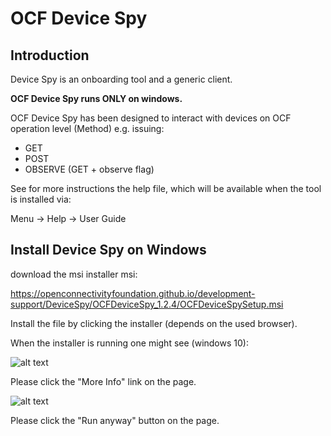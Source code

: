 # OCF Device Spy

## Introduction

Device Spy is an onboarding tool and a generic client.

**OCF Device Spy runs ONLY on windows.**

OCF Device Spy has been designed to interact with devices on OCF operation level (Method) e.g. issuing:
- GET
- POST
- OBSERVE (GET + observe flag)

See for more instructions the help file, which will be available when the tool is installed via:

Menu -&gt; Help -&gt; User Guide

## Install Device Spy on Windows

download the msi installer msi:

https://openconnectivityfoundation.github.io/development-support/DeviceSpy/OCFDeviceSpy_1.2.4/OCFDeviceSpySetup.msi

Install the file by clicking the installer (depends on the used browser).

When the installer is running one might see (windows 10):

![alt text](https://openconnectivityfoundation.github.io/development-support/DeviceSpy/dont-run.png "More Info")

Please click the "More Info" link on the page.

![alt text](https://openconnectivityfoundation.github.io/development-support/DeviceSpy/run-anyway.png "Run anyway")

Please click the "Run anyway" button on the page.